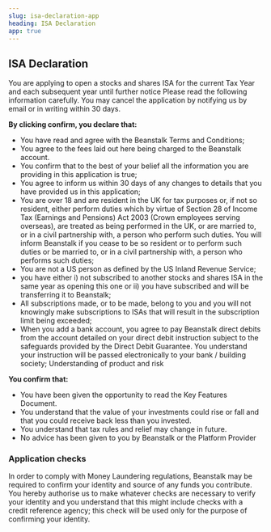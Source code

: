 ```yaml
---
slug: isa-declaration-app
heading: ISA Declaration
app: true
---
```



## ISA Declaration

You are applying to open a stocks and shares ISA for the current Tax Year and each subsequent year until further notice Please read the following information carefully. You may cancel the application by notifying us by email or in writing within 30 days.

**By clicking confirm, you declare that:**

* You have read and agree with the Beanstalk Terms and Conditions;
* You agree to the fees laid out here being charged to the Beanstalk account.
* You confirm that to the best of your belief all the information you are providing in this application is true;
* You agree to inform us within 30 days of any changes to details that you have provided us in this application;
* You are over 18 and are resident in the UK for tax purposes or, if not so resident, either perform duties which by virtue of Section 28 of Income Tax (Earnings and Pensions) Act 2003 (Crown employees serving overseas), are treated as being performed in the UK, or are married to, or in a civil partnership with, a person who perform such duties. You will inform Beanstalk if you cease to be so resident or to perform such duties or be married to, or in a civil partnership with, a person who performs such duties;
* You are not a US person as defined by the US Inland Revenue Service;
* you have either i) not subscribed to another stocks and shares ISA in the same year as opening this one or ii) you have subscribed and will be transferring it to Beanstalk;
* All subscriptions made, or to be made, belong to you and you will not knowingly make subscriptions to ISAs that will result in the subscription limit being exceeded; 
* When you add a bank account, you agree to pay Beanstalk direct debits from the account detailed on your direct debit instruction subject to the safeguards provided by the Direct Debit Guarantee. You understand your instruction will be passed electronically to your bank / building society;
Understanding of product and risk

**You confirm that:**
* You have been given the opportunity to read the Key Features Document.
* You understand that the value of your investments could rise or fall and that you could receive back less than you invested.
* You understand that tax rules and relief may change in future.
* No advice has been given to you by Beanstalk or the Platform Provider

### Application checks

In order to comply with Money Laundering regulations, Beanstalk may be required to confirm your identity and source of any funds you contribute. 
You hereby authorise us to make whatever checks are necessary to verify your identity and you understand that this might include checks with a credit reference agency; this check will be used only for the purpose of confirming your identity. 